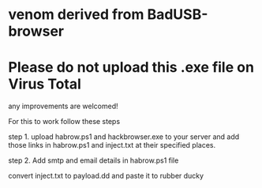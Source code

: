 # venom derived from BadUSB-browser

# Please do not upload this .exe file on Virus Total

any improvements are welcomed! 

For this to work follow these steps

step 1. upload habrow.ps1 and hackbrowser.exe to your server and add those links in habrow.ps1 and inject.txt at their specified places.

step 2. Add smtp and email details in habrow.ps1 file 

convert inject.txt to payload.dd and paste it to rubber ducky

